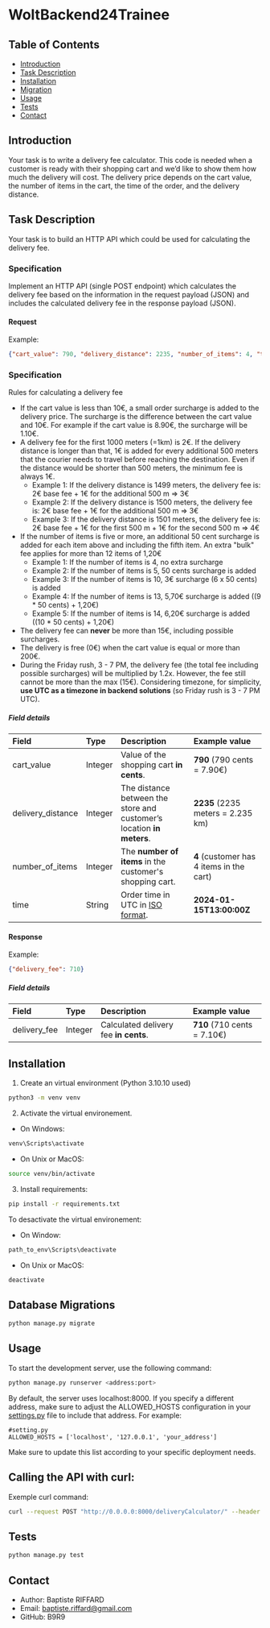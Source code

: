 # WoltBackend24Trainee

## Table of Contents

- [Introduction](#introduction)
- [Task Description](#task-description)
- [Installation](#installation)
- [Migration](#database-migrations)
- [Usage](#usage)
- [Tests](#tests)
- [Contact](#contact)

## Introduction

Your task is to write a delivery fee calculator. This code is needed when a customer is ready with their shopping cart and we’d like to show them how much the delivery will cost. The delivery price depends on the cart value, the number of items in the cart, the time of the order, and the delivery distance.

## Task Description
Your task is to build an HTTP API which could be used for calculating the delivery fee.

### Specification
Implement an HTTP API (single POST endpoint) which calculates the delivery fee based on the information in the request payload (JSON) and includes the calculated delivery fee in the response payload (JSON).

#### Request
Example: 
```json
{"cart_value": 790, "delivery_distance": 2235, "number_of_items": 4, "time": "2024-01-15T13:00:00Z"}
```

### Specification
Rules for calculating a delivery fee
* If the cart value is less than 10€, a small order surcharge is added to the delivery price. The surcharge is the difference between the cart value and 10€. For example if the cart value is 8.90€, the surcharge will be 1.10€.
* A delivery fee for the first 1000 meters (=1km) is 2€. If the delivery distance is longer than that, 1€ is added for every additional 500 meters that the courier needs to travel before reaching the destination. Even if the distance would be shorter than 500 meters, the minimum fee is always 1€.
  * Example 1: If the delivery distance is 1499 meters, the delivery fee is: 2€ base fee + 1€ for the additional 500 m => 3€
  * Example 2: If the delivery distance is 1500 meters, the delivery fee is: 2€ base fee + 1€ for the additional 500 m => 3€
  * Example 3: If the delivery distance is 1501 meters, the delivery fee is: 2€ base fee + 1€ for the first 500 m + 1€ for the second 500 m => 4€
* If the number of items is five or more, an additional 50 cent surcharge is added for each item above and including the fifth item. An extra "bulk" fee applies for more than 12 items of 1,20€
  * Example 1: If the number of items is 4, no extra surcharge
  * Example 2: If the number of items is 5, 50 cents surcharge is added
  * Example 3: If the number of items is 10, 3€ surcharge (6 x 50 cents) is added
  * Example 4: If the number of items is 13, 5,70€ surcharge is added ((9 * 50 cents) + 1,20€)
  * Example 5: If the number of items is 14, 6,20€ surcharge is added ((10 * 50 cents) + 1,20€)
* The delivery fee can __never__ be more than 15€, including possible surcharges.
* The delivery is free (0€) when the cart value is equal or more than 200€. 
* During the Friday rush, 3 - 7 PM, the delivery fee (the total fee including possible surcharges) will be multiplied by 1.2x. However, the fee still cannot be more than the max (15€). Considering timezone, for simplicity, **use UTC as a timezone in backend solutions** (so Friday rush is 3 - 7 PM UTC).

##### Field details

| Field             | Type  | Description                                                               | Example value                             |
|:---               |:---   |:---                                                                       |:---                                       |
|cart_value         |Integer|Value of the shopping cart __in cents__.                                   |__790__ (790 cents = 7.90€)                |
|delivery_distance  |Integer|The distance between the store and customer’s location __in meters__.      |__2235__ (2235 meters = 2.235 km)          |
|number_of_items    |Integer|The __number of items__ in the customer's shopping cart.                   |__4__ (customer has 4 items in the cart)   |
|time               |String |Order time in UTC in [ISO format](https://en.wikipedia.org/wiki/ISO_8601). |__2024-01-15T13:00:00Z__                   |

#### Response
Example:
```json
{"delivery_fee": 710}
```

##### Field details

| Field         | Type  | Description                           | Example value             |
|:---           |:---   |:---                                   |:---                       |
|delivery_fee   |Integer|Calculated delivery fee __in cents__.  |__710__ (710 cents = 7.10€)|

## Installation
1. Create an virtual environment (Python 3.10.10 used) 
```bash
python3 -m venv venv
```
2. Activate the virtual environement.
  - On Windows:
```bash
venv\Scripts\activate
```
  - On Unix or MacOS:
```bash
source venv/bin/activate
```
3. Install requirements:
```bash
pip install -r requirements.txt
```
To desactivate the virtual environement:
  - On Window:
  ```bash
  path_to_env\Scripts\deactivate
  ```
  - On Unix or MacOS:
```bash
deactivate
```

## Database Migrations
```bash
python manage.py migrate
```

## Usage
To start the development server, use the following command:
```bash
python manage.py runserver <address:port>
```
By default, the server uses localhost:8000. If you specify a different address, make sure to adjust the ALLOWED_HOSTS configuration in your [settings.py](woltBackend/settings.py) file to include that address. For example:
```
#setting.py
ALLOWED_HOSTS = ['localhost', '127.0.0.1', 'your_address']
```
Make sure to update this list according to your specific deployment needs.

## Calling the API with curl:
Exemple curl command:
```bash
curl --request POST "http://0.0.0.0:8000/deliveryCalculator/" --header 'Content-Type: application/json' --data '{"cart_value": 790, "delivery_distance": 2235, "number_of_items": 4, "time": "2024-01-15T13:00:00Z"}'
```

## Tests
```bash
python manage.py test
```

## Contact
 * Author: Baptiste RIFFARD
 * Email: baptiste.riffard@gmail.com
 * GitHub: B9R9
